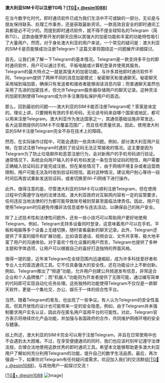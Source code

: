 **澳大利亚SIM卡可以注册TG吗？[[TG💪+ @esim1088](https://t.me/s/esim1088)]**

在当今数字化时代，即时通讯软件已成为我们生活中不可或缺的一部分。无论是与朋友保持联系、处理工作事务，还是获取最新资讯，一款高效且安全的即时通讯工具都是必不可少的。而提到即时通讯软件，就不得不提全球知名的Telegram（简称TG）。这款由俄罗斯开发的聊天应用以其强大的加密功能和丰富的功能特性吸引了大量用户。然而，对于身处澳大利亚的用户来说，一个常见的疑问是：澳大利亚的SIM卡是否能够成功注册Telegram？这篇文章将围绕这一问题展开详细探讨。

首先，让我们来了解一下Telegram的基本情况。Telegram是一款支持多平台的即时通讯软件，用户可以通过手机、平板电脑或计算机登录并使用其服务。Telegram的最大特点之一就是其强大的加密功能。与许多其他即时通讯软件不同，Telegram提供了两种不同的消息加密模式：秘密聊天和普通聊天。秘密聊天采用端到端加密，确保只有发送者和接收者能够阅读消息内容；而普通聊天虽然也采用了先进的加密技术，但允许Telegram服务器存储用户的聊天记录。这种灵活的加密机制使得Telegram成为许多注重隐私保护用户的首选。

那么，回到最初的问题——澳大利亚的SIM卡能否注册Telegram呢？答案是肯定的。理论上讲，只要拥有有效的手机号码，无论该号码来自哪个国家或地区，都可以用来注册Telegram。澳大利亚作为发达国家之一，其通信基础设施非常发达，各大运营商提供的SIM卡不仅覆盖范围广，而且信号质量优良。因此，使用澳大利亚的SIM卡注册Telegram完全不存在技术上的障碍。

然而，在实际操作过程中，可能会遇到一些具体问题。例如，部分澳大利亚用户反映，在尝试注册Telegram时遇到了验证码无法正常接收的情况。这主要是因为Telegram为了防止垃圾邮件和恶意注册行为，会对新用户的手机号码进行验证。通常情况下，系统会向用户输入的手机号码发送一条包含验证码的短信，用户需要正确输入验证码后才能完成注册。但在某些情况下，由于网络环境复杂或者运营商限制，用户可能无法及时收到验证码短信。面对这种情况，建议用户耐心等待一段时间后再尝试重新发送验证码，或者切换至Wi-Fi网络下进行操作。

此外，值得注意的是，尽管澳大利亚的SIM卡可以顺利注册Telegram，但在使用过程中仍需遵守当地的法律法规。澳大利亚政府对互联网内容有一定的监管要求，任何违反当地法律的行为都可能导致账号被封禁甚至面临法律责任。因此，用户在使用Telegram时应避免传播非法信息或参与违法活动，以确保自己的账户安全。

除了上述技术性和法律性问题外，还有一些小技巧可以帮助用户更好地使用Telegram。例如，Telegram支持多设备同时登录，这意味着用户可以在手机、平板和电脑等多个设备上无缝切换，随时查看最新的聊天记录。此外，Telegram还提供了丰富的插件和扩展功能，比如语音通话、视频会议、文件共享等，极大地丰富了用户的沟通体验。对于喜欢个性化设置的用户而言，Telegram也提供了多种主题和字体选项，让用户可以根据自己的喜好打造独特的界面风格。

值得一提的是，近年来Telegram在全球范围内迅速崛起，成为许多科技爱好者和专业人士的首选通讯工具。它不仅具备强大的安全性，还在功能设计上不断创新。例如，Telegram推出了“频道”功能，允许用户创建公共频道发布信息，非常适合企业和个人品牌推广；而“机器人”功能则为开发者提供了无限可能，通过编写简单的代码即可实现自动化任务处理。这些独特的功能使得Telegram不仅仅是一款聊天软件，更是一个集社交、办公、娱乐于一体的综合性平台。

当然，随着Telegram的普及，也出现了一些争议。有人认为Telegram的安全性虽高，但其开放性的设计也可能带来一定的安全隐患。例如，由于Telegram并未强制要求用户实名认证，因此存在匿名用户滥用平台的可能性。对此，Telegram官方表示将继续优化产品功能，并加强与各国政府的合作，共同维护网络环境的安全与健康。

综上所述，澳大利亚的SIM卡完全可以用于注册Telegram，并且在日常使用中也不会遇到太大困难。不过，在享受便捷通讯的同时，我们也应该时刻牢记遵守法律法规，合理合法地使用这款优秀的即时通讯工具。希望本文能够帮助更多澳大利亚用户了解如何充分利用Telegram的功能，提升自己的数字生活品质。最后，再次强调一下，如果你对Telegram有任何疑问或需求，欢迎加入我们的交流群组[[TG💪+ @esim1088](https://t.me/s/esim1088)]，与其他用户一起探讨交流！

[[TG💪+ @esim1088](https://t.me/s/esim1088) ![Image](https://i.postimg.cc/4NQfJmqS/Snipaste-2025-05-13-00-14-12.png)]